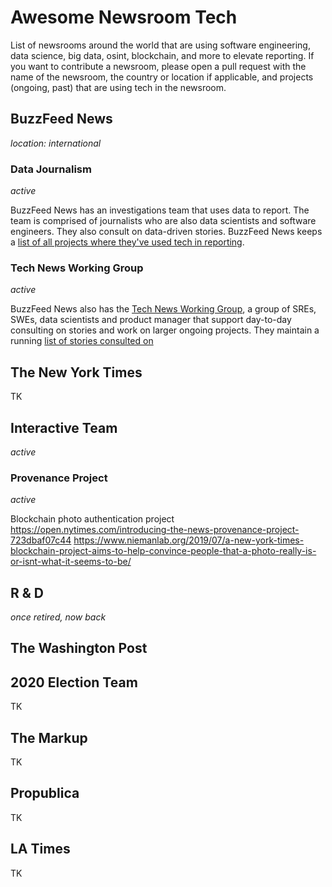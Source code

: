 # Awesome Newsroom Tech

List of newsrooms around the world that are using software engineering, data science, big data, osint, blockchain, and more to elevate reporting. If you want to contribute a newsroom, please open a pull request with the name of the newsroom, the country or location if applicable, and projects (ongoing, past) that are using tech in the newsroom.

## BuzzFeed News
_location: international_

### Data Journalism
_active_

BuzzFeed News has an investigations team that uses data to report. The team is comprised of journalists who are also data scientists and software engineers. They also consult on data-driven stories. BuzzFeed News keeps a [list of all projects where they've used tech in reporting](https://github.com/buzzfeednews/everything). 

### Tech News Working Group
_active_

BuzzFeed News also has the [Tech News Working Group](), a group of SREs, SWEs, data scientists and product manager that support day-to-day consulting on stories and work on larger ongoing projects. They maintain a running [list of stories consulted on](https://www.buzzfeed.com/badge/technewsworkinggroup) 

## The New York Times

TK

## Interactive Team
_active_

### Provenance Project
_active_

Blockchain photo authentication project
https://open.nytimes.com/introducing-the-news-provenance-project-723dbaf07c44
https://www.niemanlab.org/2019/07/a-new-york-times-blockchain-project-aims-to-help-convince-people-that-a-photo-really-is-or-isnt-what-it-seems-to-be/

## R & D
_once retired, now back_

## The Washington Post

## 2020 Election Team

TK

## The Markup 

TK

## Propublica

TK

## LA Times

TK
